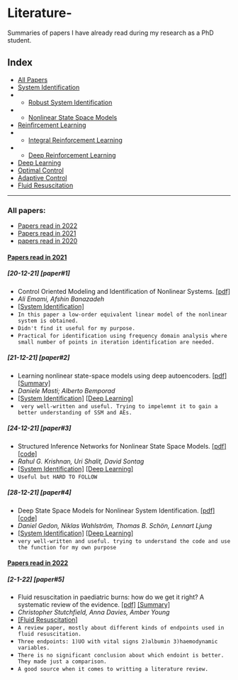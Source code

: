 # Literature-
Summaries of papers I have already read during my research as a PhD student.

## Index
- [All Papers](#all-papers)
- [System Identification](#system-identification)
- - [Robust System Identification](#robust-system-identification)
- - [Nonlinear State Space Models](#nonlinear-state-space-modles)
- [Reinfircement Learning](#reinforcement-learning)
- - [Integral Reinforcement Learning](#integral-reinforcement-learning)
- - [Deep Reinforcement Learning](#deep-reinforcement-learning)
- [Deep Learning](Deep-learning)
- [Optimal Control](#optimal-control)
- [Adaptive Control](#daptive-control)
- [Fluid Resuscitation](#fluid-resuscitation)

****

### All papers:

- [Papers read in 2022](#papers-read-in-2022)
- [Papers read in 2021](#papers-read-in-2021)
- [papers read in 2020](#papers-read-in-2020)

#### [Papers read in 2021](#papers-read-in-2021)

##### [20-12-21] [paper#1]
- Control Oriented Modeling and Identification of Nonlinear Systems. [[pdf]](https://www.scientific.net/AMM.841.330)
- *Ali Emami,  Afshin Banazadeh*
- [[System Identification]](#system-identification)
- ```In this paper a low-order equivalent linear model of the nonlinear system is obtained.```
- ```Didn't find it useful for my purpose.```
- ```Practical for identification using frequency domain analysis where small number of points in iteration identification are needed.```

##### [21-12-21] [paper#2]
- Learning nonlinear state-space models using deep autoencoders. [[pdf]](https://ieeexplore.ieee.org/document/8619475) [[Summary]](https://github.com/elham24471/Literature-/blob/main/Symmaries/Summary%20of%20paper%232.pdf)
- *Daniele Masti; Alberto Bemporad*
- [[System Identification]](#system-identification) [[Deep Learning]](#deep-learning)
- ``` very well-written and useful. Trying to impelemnt it to gain a better understanding of SSM and AEs.```

##### [24-12-21] [paper#3]
- Structured Inference Networks for Nonlinear State Space Models. [[pdf]](https://arxiv.org/abs/1609.09869) [[code]](https://github.com/clinicalml/structuredinference)
- *Rahul G. Krishnan, Uri Shalit, David Sontag*
- [[System Identification]](#system-identification) [[Deep Learning]](#deep-learning)
- ```Useful but HARD TO FOLLOW```

##### [28-12-21] [paper#4]
- Deep State Space Models for Nonlinear System Identification. [[pdf]](https://arxiv.org/abs/2003.14162) [[code]](https://github.com/dgedon/DeepSSM_SysID)
- *Daniel Gedon, Niklas Wahlström, Thomas B. Schön, Lennart Ljung*
- [[System Identification]](#system-identification) [[Deep Learning]](#deep-learning)
- ```very well-written and useful. trying to understand the code and use the function for my own purpose```

#### [Papers read in 2022](#papers-read-in-2022)

##### [2-1-22] [paper#5]
- Fluid resuscitation in paediatric burns: how do we get it right? A systematic review of the evidence. [[pdf]](https://pubmed.ncbi.nlm.nih.gov/30262511/) [[Summary]](https://github.com/elham24471/Literature-/blob/main/Symmaries/Summary%20of%20paper%235.pdf)
- *Christopher Stutchfield, Anna Davies, Amber Young*
- [[Fluid Resuscitation]](#fluid-resuscitation)
- ```A review paper, mostly about different kinds of endpoints used in fluid resuscitation.```
- ```Three endpoints: 1)UO with vital signs 2)albumin 3)haemodynamic variables.```
- ```There is no significant conclusion about which endoint is better. They made just a comparison.```
- ```A good source when it comes to writting a literature review.```
